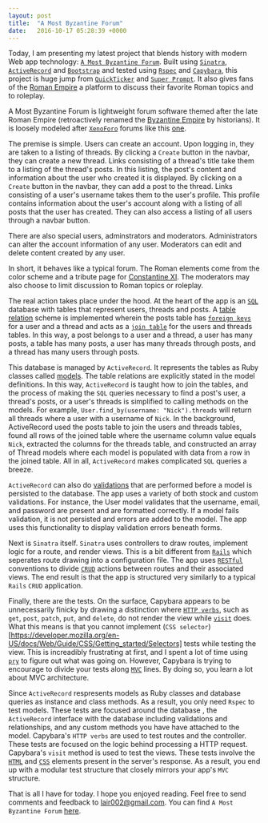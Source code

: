 ```yaml
---
layout: post
title:  "A Most Byzantine Forum"
date:   2016-10-17 05:28:39 +0000
---
```



Today, I am presenting my latest project that blends history with modern Web app technology: [`A Most Byzantine Forum`](https://github.com/lair001/a-most-byzantine-forum).  Built using [`Sinatra`](https://en.wikipedia.org/wiki/Sinatra_(software)), [`ActiveRecord`](http://guides.rubyonrails.org/active_record_basics.html) and [`Bootstrap`](https://en.wikipedia.org/wiki/Bootstrap_(front-end_framework)) and tested using [`Rspec`](https://en.wikipedia.org/wiki/RSpec) and [`Capybara`](https://en.wikipedia.org/wiki/Capybara_(software)), this project is huge jump from [`QuickTicker`](https://github.com/lair001/qticker) and [`Super Prompt`](https://github.com/lair001/super-prompt).  It also gives fans of the [Roman Empire](https://en.wikipedia.org/wiki/Roman_Empire) a platform to discuss their favorite Roman topics and to roleplay.

A Most Byzantine Forum is lightweight forum software themed after the late Roman Empire (retroactively renamed the [Byzantine Empire](https://en.wikipedia.org/wiki/Byzantine_Empire) by historians).  It is loosely modeled after [`XenoForo`](https://en.wikipedia.org/wiki/XenForo) forums like this [one](https://forum.paradoxplaza.com/forum/index.php).

The premise is simple.  Users can create an account.  Upon logging in, they are taken to a listing of threads.  By clicking a `Create` button in the navbar, they can create a new thread.  Links consisting of a thread's title take them to a listing of the thread's posts.  In this listing, the post's content and information about the user who created it is displayed.  By clicking on a `Create` button in the navbar, they can add a post to the thread.  Links consisting of a user's username takes them to the user's profile.  This profile contains information about the user's account along with a listing of all posts that the user has created.  They can also access a listing of all users through a navbar button.  

There are also special users, adminstrators and moderators.  Administrators can alter the account information of any user.  Moderators can edit and delete content created by any user.

In short, it behaves like a typical forum.  The Roman elements come from the color scheme and a tribute page for [Constantine XI](https://en.wikipedia.org/wiki/Constantine_XI_Palaiologos).  The moderators may also choose to limit discussion to Roman topics or roleplay.

The real action takes place under the hood.  At the heart of the app is an [`SQL`](https://en.wikipedia.org/wiki/SQL) database with tables that represent users, threads and posts.  A [table relation](https://en.wikipedia.org/wiki/Relation_(database)) scheme is implemented wherein the posts table has [`foreign keys`](https://en.wikipedia.org/wiki/Foreign_key) for a user and a thread and acts as a [`join table`](https://en.wikipedia.org/wiki/Associative_entity) for the users and threads tables.  In this way, a post belongs to a user and a thread, a user has many posts, a table has many posts, a user has many threads through posts, and a thread has many users through posts.

This database is managed by `ActiveRecord`.  It represents the tables as Ruby classes called [models](http://guides.rubyonrails.org/active_model_basics.html).  The table relations are explicitly stated in the model definitions.  In this way, `ActiveRecord` is taught how to join the tables, and the process of making the `SQL` queries necessary to find a post's user, a thread's posts, or a user's threads is simplified to calling methods on the models.  For example, `User.find_by(username: "Nick").threads` will return all threads where a user with a username of `Nick`.  In the background, ActiveRecord used the posts table to join the users and threads tables, found all rows of the joined table where the username column value equals `Nick`, extracted the columns for the threads table, and constructed an array of Thread models where each model is populated with data from a row in the joined table.  All in all, `ActiveRecord` makes complicated `SQL` queries a breeze.

`ActiveRecord` can also do [validations](http://guides.rubyonrails.org/active_record_validations.html) that are performed before a model is persisted to the database.  The app uses a variety of both stock and custom validations.  For instance, the User model validates that the username, email, and password are present and are formatted correctly.  If a model fails validation, it is not persisted and errors are added to the model.  The app uses this functionality to display validation errors beneath forms.

Next is `Sinatra` itself.  `Sinatra` uses controllers to draw routes, implement logic for a route, and render views.  This is a bit different from [`Rails`](https://en.wikipedia.org/wiki/Ruby_on_Rails) which seperates route drawing into a configuration file.  The app uses [`RESTful`](https://en.wikipedia.org/wiki/Representational_state_transfer) conventions to divide [`CRUD`](https://en.wikipedia.org/wiki/Create,_read,_update_and_delete) actions between routes and their associated views.  The end result is that the app is structured very similarly to a typical `Rails` `CRUD` application.

Finally, there are the tests.  On the surface, Capybara appears to be unnecessarily finicky by drawing a distinction where [`HTTP verbs`](http://www.restapitutorial.com/lessons/httpmethods.html), such as `get`, `post`, `patch`, `put`, and `delete`, do not render the view while [`visit`](http://www.rubydoc.info/github/jnicklas/capybara/Capybara%2FSession%3Avisit) does.  What this means is that you cannot implement (`CSS selector`)[https://developer.mozilla.org/en-US/docs/Web/Guide/CSS/Getting_started/Selectors] tests while testing the view.  This is increadibly frustrating at first, and I spent a lot of time using [`pry`](http://pryrepl.org/) to figure out what was going on.  However, Capybara is trying to encourage to divide your tests along [`MVC`](https://en.wikipedia.org/wiki/Model%E2%80%93view%E2%80%93controller) lines.  By doing so, you learn a lot about MVC architecture.

Since `ActiveRecord` respresents models as Ruby classes and database queries as instance and class methods.  As a result, you only need `Rspec` to test models.  These tests are focused around the database , the `ActiveRecord` interface with the database including validations and relationships, and any custom methods you have have attached to the model.  Capybara's `HTTP verbs` are used to test routes and the controller.  These tests are focused on the logic behind processing a HTTP request.  Capybara's `visit` method is used to test the views.  These tests involve the [`HTML`](https://en.wikipedia.org/wiki/HTML) and [`CSS`](https://en.wikipedia.org/wiki/Cascading_Style_Sheets) elements present in the server's response.  As a result, you end up with a modular test structure that closely mirrors your app's `MVC` structure.

That is all I have for today.  I hope you enjoyed reading.  Feel free to send comments and feedback to lair002@gmail.com.  You can find `A Most Byzantine Forum` [here](https://github.com/lair001/a-most-byzantine-forum).
